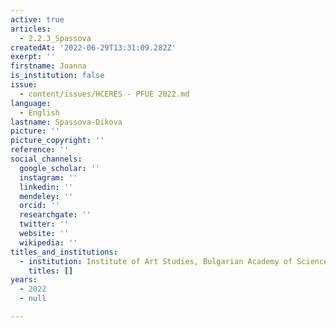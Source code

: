```yaml
---
active: true
articles:
  - 2.2.3_Spassova
createdAt: '2022-06-29T13:31:09.282Z'
exerpt: ''
firstname: Joanna
is_institution: false
issue:
  - content/issues/HCERES - PFUE 2022.md
language:
  - English
lastname: Spassova-Dikova
picture: ''
picture_copyright: ''
reference: ''
social_channels:
  google_scholar: ''
  instagram: ''
  linkedin: ''
  mendeley: ''
  orcid: ''
  researchgate: ''
  twitter: ''
  website: ''
  wikipedia: ''
titles_and_institutions:
  - institution: Institute of Art Studies, Bulgarian Academy of Sciences, Bulgaria
    titles: []
years:
  - 2022
  - null

---
```

